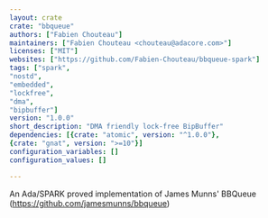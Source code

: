 ```yaml
---
layout: crate
crate: "bbqueue"
authors: ["Fabien Chouteau"]
maintainers: ["Fabien Chouteau <chouteau@adacore.com>"]
licenses: ["MIT"]
websites: ["https://github.com/Fabien-Chouteau/bbqueue-spark"]
tags: ["spark",
"nostd",
"embedded",
"lockfree",
"dma",
"bipbuffer"]
version: "1.0.0"
short_description: "DMA friendly lock-free BipBuffer"
dependencies: [{crate: "atomic", version: "^1.0.0"},
{crate: "gnat", version: ">=10"}]
configuration_variables: []
configuration_values: []

---
```

An Ada/SPARK proved implementation of James Munns'
BBQueue (https://github.com/jamesmunns/bbqueue)

